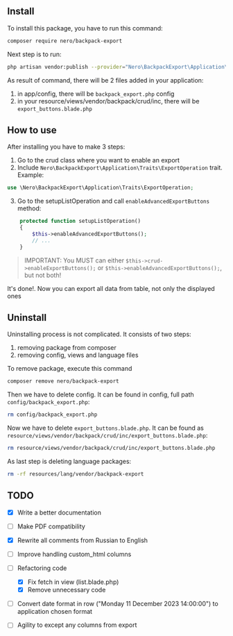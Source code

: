 ## Install

To install this package, you have to run this command:

```bash
composer require nero/backpack-export
```

Next step is to run:

```bash
php artisan vendor:publish --provider="Nero\BackpackExport\Application\ExportServiceProvider"
```

As result of command, there will be 2 files added in your application:

1. in app/config, there will be `backpack_export.php` config
2. in your resource/views/vendor/backpack/crud/inc, there will be `export_buttons.blade.php`

## How to use

After installing you have to make 3 steps:

1. Go to the crud class where you want to enable an export
2. Include `Nero\BackpackExport\Application\Traits\ExportOperation` trait. Example:

```php
use \Nero\BackpackExport\Application\Traits\ExportOperation;
```

3. Go to the setupListOperation and call `enableAdvancedExportButtons` method:

```php
    protected function setupListOperation()
    {
        $this->enableAdvancedExportButtons();
        // ...
    }
```

> IMPORTANT: You MUST can either `$this->crud->enableExportButtons();` or `$this->enableAdvancedExportButtons();`, but not both!


It's done!. Now you can export all data from table, not only the displayed ones

## Uninstall

Uninstalling process is not complicated. It consists of two steps:
1. removing package from composer
2. removing config, views and language files

To remove package, execute this command

```bash
composer remove nero/backpack-export
```

Then we have to delete config. It can be found in config, full path `config/backpack_export.php`:

```bash
rm config/backpack_export.php
```

Now we have to delete `export_buttons.blade.php`. It can be found as `resource/views/vendor/backpack/crud/inc/export_buttons.blade.php`:
```bash
rm resource/views/vendor/backpack/crud/inc/export_buttons.blade.php
```

As last step is deleting language packages:
```bash
rm -rf resources/lang/vendor/backpack-export
```

## TODO

- [x] Write a better documentation
- [ ] Make PDF compatibility
- [x] Rewrite all comments from Russian to English
- [ ] Improve handling custom_html columns
- [ ] Refactoring code
    - [x] Fix fetch in view (list.blade.php)
    - [x] Remove unnecessary code
- [ ] Convert date format in row ("Monday 11 December 2023 14:00:00") to application chosen format
- [ ] Agility to except any columns from export

